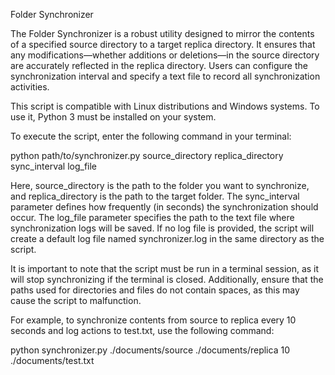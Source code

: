 
Folder Synchronizer

The Folder Synchronizer is a robust utility designed to mirror the contents of a specified source directory to a target replica directory. It ensures that any modifications—whether additions or deletions—in the source directory are accurately reflected in the replica directory. Users can configure the synchronization interval and specify a text file to record all synchronization activities.

This script is compatible with Linux distributions and Windows systems. To use it, Python 3 must be installed on your system.

To execute the script, enter the following command in your terminal:

python path/to/synchronizer.py source_directory replica_directory sync_interval log_file

Here, source_directory is the path to the folder you want to synchronize, and replica_directory is the path to the target folder. The sync_interval parameter defines how frequently (in seconds) the synchronization should occur. The log_file parameter specifies the path to the text file where synchronization logs will be saved. If no log file is provided, the script will create a default log file named synchronizer.log in the same directory as the script.

It is important to note that the script must be run in a terminal session, as it will stop synchronizing if the terminal is closed. Additionally, ensure that the paths used for directories and files do not contain spaces, as this may cause the script to malfunction.

For example, to synchronize contents from source to replica every 10 seconds and log actions to test.txt, use the following command:

python synchronizer.py ./documents/source ./documents/replica 10 ./documents/test.txt
